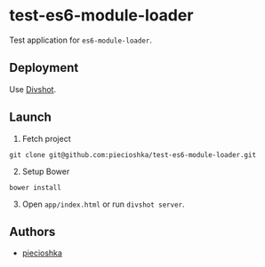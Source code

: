 # test-es6-module-loader

Test application for `es6-module-loader`.

## Deployment

Use [Divshot](http://docs.divshot.com/).

## Launch

1. Fetch project

```
git clone git@github.com:piecioshka/test-es6-module-loader.git
```
2. Setup Bower

```
bower install
```
3. Open `app/index.html` or run `divshot server`.

## Authors

 - [piecioshka](http://twitter.com/piecioshka)

